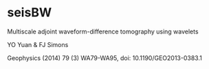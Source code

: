 # seisBW
Multiscale adjoint waveform-difference tomography using wavelets

YO Yuan & FJ Simons

Geophysics (2014) 79 (3) WA79-WA95, doi: 10.1190/GEO2013-0383.1


